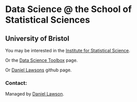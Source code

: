 # Data Science @ the School of Statistical Sciences

## University of Bristol

You may be interested in the [Institute for Statistical Science](https://www.bristolmathsresearch.org/statistical-science/).

Or the [Data Science Toolbox](dsbristol.github.io/dst) page.

Or [Daniel Lawsons](https://danjlawson.github.io) github page. 

### Contact:

Managed by [Daniel Lawson](http://www.maths.bristol.ac.uk/~madjl/).

